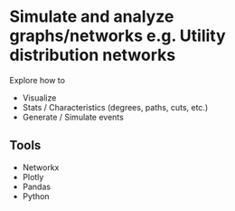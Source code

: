 # Simulate and analyze graphs/networks e.g. Utility distribution networks

Explore how to

* Visualize
* Stats / Characteristics (degrees, paths, cuts, etc.)
* Generate / Simulate events

## Tools

* Networkx
* Plotly
* Pandas
* Python
